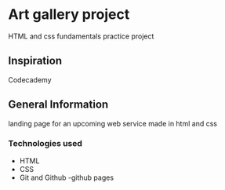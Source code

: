 # Art gallery project
HTML and css fundamentals practice project
## Inspiration
Codecademy 
## General Information
landing page for an upcoming web service made in html and css
### Technologies used
- HTML
- CSS
- Git and Github
-github pages
